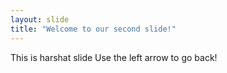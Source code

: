 ```yaml
---
layout: slide
title: "Welcome to our second slide!"
---
```

This is harshat slide
Use the left arrow to go back!